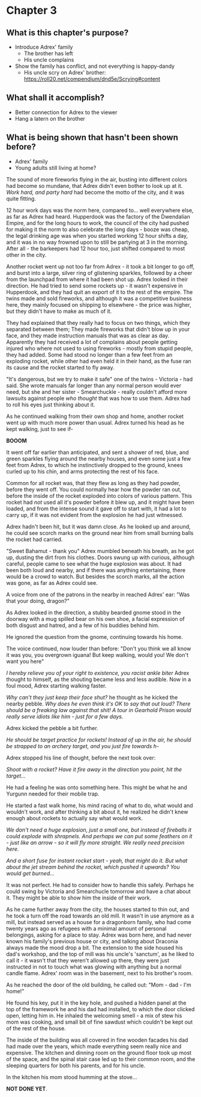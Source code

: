 # Chapter 3

## What is this chapter's purpose?
* Introduce Adrex' family
	* The brother has left
	* His uncle complains
* Show the family has conflict, and not everything is happy-dandy
	* His uncle scry on Adrex' brother: https://roll20.net/compendium/dnd5e/Scrying#content


## What shall it accomplish?
* Better connection for Adrex to the viewer
* Hang a latern on the brother

## What is being shown that hasn't been shown before?
* Adrex' family
* Young adults still living at home?


The sound of more fireworks flying in the air, busting into different colors had become so mundane, that Adrex didn't even bother to look up at it.
*Work hard, and party hard* had become the motto of the city, and it was quite fitting.

12 hour work days was the norm here, compared to... well everywhere else, as far as Adrex had heard.
Hupperdook was the factory of the Dwendalian Empire, and for the long hours to work, the council of the city had pushed for making it the norm to also celebrate the long days - booze was cheap, the legal drinking age was when you started working 12 hour shifts a day, and it was in no way frowned upon to still be partying at 3 in the morning.
After all - the barkeepers had 12 hour too, just shifted compared to most other in the city.

Another rocket went up not too far from Adrex - it took a bit longer to go off, and burst into a large, silver ring of glistening sparkles, followed by a cheer from the launchpad from where it had been shot up.
Adrex looked in their direction.
He had tried to send some rockets up - it wasn't expensive in Hupperdook, and they had quit an export of it to the rest of the empire. 
The twins made and sold fireworks, and although it was a competitive business here, they mainly focused on shipping to elsewhere - the price was higher, but they didn't have to make as much of it.

They had explained that they really had to focus on two things, which they separated between them; They made fireworks that didn't blow up in your face, and they made instruction manuals that was as clear as day.
Apparently they had received a lot of complains about people getting injured who where not used to using fireworks - mostly from stupid people, they had added.
Some had stood no longer than a few feet from an exploding rocket, while other had even held it in their hand, as the fuse ran its cause and the rocket started to fly away.

"It's dangerous, but we try to make it safe" one of the twins - Victoria - had said.
She wrote manuals far longer than any normal person would ever need, but she and her sister - Smearchuckle - really couldn't afford more lawsuits against people *who thought* that was how to use them.
Adrex had to roll his eyes just thinking about it.

As he continued walking from their own shop and home, another rocket went up with much more power than usual.
Adrex turned his head as he kept walking, just to see if-

**BOOOM**

It went off far earlier than anticipated, and sent a shower of red, blue, and green sparkles flying around the nearby houses, and even some just a few feet from Adrex, to which he instinctively dropped to the ground, knees curled up to his chin, and arms protecting the rest of his face.

Common for all rocket was, that they flew as long as they had powder, before they went off. 
You could normally hear how the powder ran out, before the inside of the rocket exploded into colors of various pattern. 
This rocket had *not* used all it's powder before it blew up, and it might have been loaded, and from the intense sound it gave off to start with, it had a lot to carry up, if it was not evident from the explosion he had just witnessed. 

Adrex hadn't been hit, but it was damn close.
As he looked up and around, he could see scorch marks on the ground near him from small burning balls the rocket had carried.

"Sweet Bahamut - thank you" Adrex mumbled beneath his breath, as he got up, dusting the dirt from his clothes.
Doors swung up with curious, although careful, people came to see what the huge explosion was about.
It had been both loud and nearby, and if there was anything entertaining, there would be a crowd to watch.
But besides the scorch marks, all the action was gone, as far as Adrex could see.

A voice from one of the patrons in the nearby in reached Adrex' ear:
"Was that your doing, dragon?" 

As Adrex looked in the direction, a stubby bearded gnome stood in the doorway with a mug spilled bear on his own shoe, a facial expression of both disgust and hatred, and a few of his buddies behind him.

He ignored the question from the gnome, continuing towards his home.

The voice continued, now louder than before:
"Don't you think we all know it was you, you overgrown iguana!
But keep walking, would you! 
We don't want you here"

*I hereby relieve you of your right to existence, you racist ankle biter* Adrex thought to himself, as the shouting became less and less audible.
Now in a foul mood, Adrex starting walking faster.

*Why can't they just keep their face shut?* he thought as he kicked the nearby pebble.
*Why does he even think it's OK to say that out loud?
There should be a freaking law against that shit!
A tour in Gearhold Prison would really serve idiots like him - just for a few days.*

Adrex kicked the pebble a bit further.

*He should be target practice for rockets!
Instead of up in the air, he should be strapped to an archery target, and you just fire towards h-*

Adrex stopped his line of thought, before the next took over:

*Shoot with a rocket?
Have it fire away in the direction you point, hit the target...*

He had a feeling he was onto something here.
This might be what he and Yurgunn needed for their mobile trap.

He started a fast walk home, his mind racing of what to do, what would and wouldn't work, and after thinking a bit about it, he realized he didn't knew enough about rockets to actually say what would work.

*We don't need a huge explosion, just a small one, but instead of fireballs it could explode with shrapnels.
And perhaps we can put some feathers on it - just like an arrow - so it will fly more straight. 
We really need precision here.*

*And a short fuse for instant rocket start - yeah, that might do it.
But what about the jet stream behind the rocket, which pushed it upwards? 
You would get burned...*

It was not perfect. 
He had to consider how to handle this safely.
Perhaps he could swing by Victoria and Smearchucle tomorrow and have a chat about it. 
They might be able to show him the inside of their work.

As he came further away from the city, the houses started to thin out, and he took a turn off the road towards an old mill.
It wasn't in use anymore as a mill, but instead served as a house for a dragonborn family, who had come twenty years ago as refugees with a minimal amount of personal belongings, asking for a place to stay.
Adrex was born here, and had never known his family's previous house or city, and talking about Draconia always made the mood drop a bit.
The extension to the side housed his dad's workshop, and the top of mill was his uncle's 'sanctum', as he liked to call it - it wasn't that they weren't allowed up there, they were just instructed in not to touch what was glowing with anything but a normal candle flame.
Adrex' room was in the basement, next to his brother's room. 

As he reached the door of the old building, he called out:
"Mom - dad - I'm home!"

He found his key, put it in the key hole, and pushed a hidden panel at the top of the framework he and his dad had installed, to which the door clicked open, letting him in. 
He inhaled the welcoming smell - a mix of stew his mom was cooking, and small bit of fine sawdust which couldn't be kept out of the rest of the house.

The inside of the building was all covered in fine wooden facades his dad had made over the years, which made everything seem really nice and expensive.
The kitchen and dinning room on the ground floor took up most of the space, and the spinal stair case led up to their common room, and the sleeping quarters for both his parents, and for his uncle.

In the kitchen his mom stood humming at the stove...

**NOT DONE YET**.